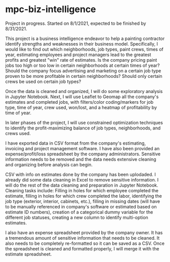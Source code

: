 # mpc-biz-intelligence

Project in progress.  Started on 8/1/2021, expected to be finished by 8/31/2021.

This project is a business intelligence endeavor to help a painting contractor identify strengths and weaknesses in their business model.  Specifically, I would like to find out which neighborhoods, job types, paint crews, times of year, estimating employees and project managers lead to the greatest profits and greatest "win" rate of estimates.  Is the company pricing paint jobs too high or too low in certain neighborhoods at certain times of year? Should the company focus advertising and marketing on a certain job type proven to be more profitable in certain neighborhoods?  Should only certain crews be used on certain job types?

Once the data is cleaned and organized, I will do some exploratory analysis in Jupyter Notebook.  Next, I will use Leaflet to Geomap all the company's estimates and completed jobs, with filters/color coding/markers for job type, time of year, crew used, won/lost, and a heatmap of profitability by time of year.

In later phases of the project, I will use constrained optimization techniques to identify the profit-maximizing balance of job types, neighborhoods, and crews used.

I have exported data in CSV format from the company's estimating, invoicing and project management software.  I have also been provided an expense/profit/loss spreadsheet by the company administrators.  Sensitive information needs to be removed and the data needs extensive cleaning and organizing before analysis can begin.

CSV with info on estimates done by the company has been uplodaded.  I already did some data cleaning in Excel to remove sensitive information.  I will do the rest of the data cleaning and preparation in Jupyter Notebook.  Cleaning tasks include: Filling in holes for which employee completed the estimate, filling in holes for which crew completed the labor, identifying the job type (exterior, interior, cabinets, etc.), filling in missing dates (will have to be manually referenced in company's software or estimated based on estimate ID numbers), creation of a categorical dummy variable for the different job statuses, creating a new column to identify multi-option estimates.

I also have an expense spreadsheet provided by the company owner.  It has a tremendous amount of sensitive information that needs to be cleaned.  It also needs to be completely re-formatted so it can be saved as a CSV.  Once the spreadsheet is cleaned and formatted properly, I will merge it with the estimate spreadsheet.
